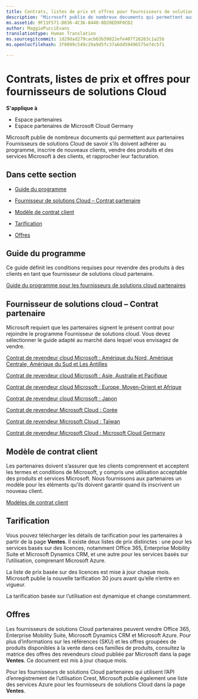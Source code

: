 ```yaml
---
title: Contrats, listes de prix et offres pour fournisseurs de solutions Cloud | Espace partenaires
description: "Microsoft publie de nombreux documents qui permettent aux partenaires Fournisseurs de solutions Cloud de savoir s’ils doivent adhérer au programme, inscrire de nouveaux clients, vendre des produits et des services Microsoft à des clients, et rapprocher leur facturation."
ms.assetid: 9F11F571-D036-4C36-8440-8D20ED9F0CD2
author: MaggiePucciEvans
translationtype: Human Translation
ms.sourcegitcommit: 1d29dad279cacb63b59822efe407f26263c1a25b
ms.openlocfilehash: 3f0899c549c29a9d5fc37a6dd59496575e74c5f1

---
```


# Contrats, listes de prix et offres pour fournisseurs de solutions Cloud

**S'applique à**

-  Espace partenaires
-  Espace partenaires de Microsoft Cloud Germany

Microsoft publie de nombreux documents qui permettent aux partenaires Fournisseurs de solutions Cloud de savoir s’ils doivent adhérer au programme, inscrire de nouveaux clients, vendre des produits et des services Microsoft à des clients, et rapprocher leur facturation.

## Dans cette section


-   [Guide du programme](#programguide)

-   [Fournisseur de solutions Cloud – Contrat partenaire](#partneragreement)

-   [Modèle de contrat client](#customeragreementtemplate)

-   [Tarification](#pricing)

-   [Offres](#offers)

## <a href="" id="programguide"></a>Guide du programme


Ce guide définit les conditions requises pour revendre des produits à des clients en tant que fournisseur de solutions cloud partenaire.

[Guide du programme pour les fournisseurs de solutions cloud partenaires](http://go.microsoft.com/fwlink/p/?LinkId=617100)

## <a href="" id="partneragreement"></a>Fournisseur de solutions cloud – Contrat partenaire


Microsoft requiert que les partenaires signent le présent contrat pour rejoindre le programme Fournisseur de solutions cloud. Vous devez sélectionner le guide adapté au marché dans lequel vous envisagez de vendre.

[Contrat de revendeur cloud Microsoft : Amérique du Nord, Amérique Centrale, Amérique du Sud et Les Antilles](http://go.microsoft.com/fwlink/p/?LinkId=617094)

[Contrat de revendeur cloud Microsoft : Asie, Australie et Pacifique](http://go.microsoft.com/fwlink/p/?LinkId=617095)

[Contrat de revendeur cloud Microsoft : Europe, Moyen-Orient et Afrique](http://go.microsoft.com/fwlink/p/?LinkId=617096)

[Contrat de revendeur cloud Microsoft : Japon](http://go.microsoft.com/fwlink/p/?LinkId=617097)

[Contrat de revendeur Microsoft Cloud : Corée](http://go.microsoft.com/fwlink/p/?LinkId=617098)

[Contrat de revendeur Microsoft Cloud : Taïwan](http://go.microsoft.com/fwlink/p/?LinkId=617099)

[Contrat de revendeur Microsoft Cloud : Microsoft Cloud Germany](https://go.microsoft.com/fwlink/p/?linkid=831385)

## <a href="" id="customeragreementtemplate"></a>Modèle de contrat client


Les partenaires doivent s’assurer que les clients comprennent et acceptent les termes et conditions de Microsoft, y compris une utilisation acceptable des produits et services Microsoft. Nous fournissons aux partenaires un modèle pour les éléments qu'ils doivent garantir quand ils inscrivent un nouveau client.

[Modèles de contrat client](agreements.md)

## Tarification


Vous pouvez télécharger les détails de tarification pour les partenaires à partir de la page **Ventes**. Il existe deux listes de prix distinctes : une pour les services basés sur des licences, notamment Office 365, Enterprise Mobility Suite et Microsoft Dynamics CRM, et une autre pour les services basés sur l’utilisation, comprenant Microsoft Azure.

La liste de prix basée sur des licences est mise à jour chaque mois. Microsoft publie la nouvelle tarification 30 jours avant qu’elle n’entre en vigueur.

La tarification basée sur l’utilisation est dynamique et change constamment.

## Offres


Les fournisseurs de solutions Cloud partenaires peuvent vendre Office 365, Enterprise Mobility Suite, Microsoft Dynamics CRM et Microsoft Azure. Pour plus d’informations sur les références (SKU) et les offres groupées de produits disponibles à la vente dans ces familles de produits, consultez la matrice des offres des revendeurs cloud publiée par Microsoft dans la page **Ventes**. Ce document est mis à jour chaque mois.

Pour les fournisseurs de solutions Cloud partenaires qui utilisent l’API d’enregistrement de l’utilisation Crest, Microsoft publie également une liste des services Azure pour les fournisseurs de solutions Cloud dans la page **Ventes**.

 

 






<!--HONumber=Jan17_HO2-->


